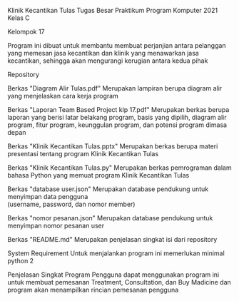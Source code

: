Klinik Kecantikan Tulas
Tugas Besar Praktikum Program Komputer 2021 Kelas C

Kelompok 17

Program ini dibuat untuk membantu membuat perjanjian 
antara pelanggan yang memesan jasa kecantikan dan klinik 
yang menawarkan jasa kecantikan, sehingga akan mengurangi 
kerugian antara kedua pihak


Repository


Berkas "Diagram Alir Tulas.pdf"
Merupakan lampiran berupa diagram alir yang 
menjelaskan cara kerja program


Berkas "Laporan Team Based Project klp 17.pdf"
Merupakan berkas berupa laporan yang berisi 
latar belakang program, basis yang dipilih,
diagram alir program, fitur program,
keunggulan program, dan potensi program dimasa depan


Berkas "Klinik Kecantikan Tulas.pptx"
Merupakan berkas berupa materi presentasi tentang 
program Klinik Kecantikan Tulas


Berkas "Klinik Kecantikan Tulas.py" 
Merupakan berkas pemrograman dalam bahasa Python yang 
memuat program Klinik Kecantikan Tulas


Berkas "database user.json" 
Merupakan database pendukung untuk menyimpan data pengguna  
(username, password, dan nomor member)


Berkas "nomor pesanan.json"
Merupakan database pendukung untuk menyimpan nomor pesanan user


Berkas "README.md"
Merupakan penjelasan singkat isi dari repository


System Requirement
Untuk menjalankan program ini memerlukan minimal python 2


Penjelasan Singkat Program
Pengguna dapat menggunakan program ini untuk
membuat pemesanan Treatment, Consultation, dan Buy Madicine
dan program akan menampilkan rincian pemesanan pengguna
